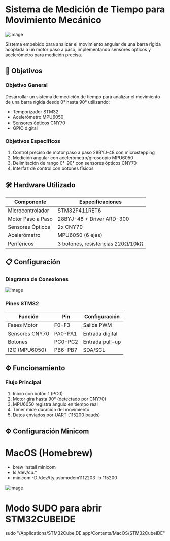 # Sistema de Medición de Tiempo para Movimiento Mecánico

![image](https://github.com/user-attachments/assets/e328f309-7885-4ee9-ad4e-5c24fae3ee16)


Sistema embebido para analizar el movimiento angular de una barra rígida acoplada a un motor paso a paso, implementando sensores ópticos y acelerómetro para medición precisa.

## 📌 Objetivos

### Objetivo General
Desarrollar un sistema de medición de tiempo para analizar el movimiento de una barra rígida desde 0° hasta 90° utilizando:
- Temporizador STM32
- Acelerómetro MPU6050
- Sensores ópticos CNY70
- GPIO digital

### Objetivos Específicos
1. Control preciso de motor paso a paso 28BYJ-48 con microstepping
2. Medición angular con acelerómetro/giroscopio MPU6050
3. Delimitación de rango 0°-90° con sensores ópticos CNY70
4. Interfaz de control con botones físicos

## 🛠 Hardware Utilizado
| Componente | Especificaciones |
|------------|------------------|
| Microcontrolador | STM32F411RET6 |
| Motor Paso a Paso | 28BYJ-48 + Driver ARD-300 |
| Sensores Ópticos | 2x CNY70 |
| Acelerómetro | MPU6050 (6 ejes) |
| Periféricos | 3 botones, resistencias 220Ω/10kΩ |

## 📋 Configuración

### Diagrama de Conexiones
![image](https://github.com/user-attachments/assets/a62b4654-b644-4c03-b716-319b945ed7a6)


### Pines STM32
| Función | Pin | Configuración |
|---------|-----|---------------|
| Fases Motor | F0-F3 | Salida PWM |
| Sensores CNY70 | PA0-PA1 | Entrada digital |
| Botones | PC0-PC2 | Entrada pull-up |
| I2C (MPU6050) | PB6-PB7 | SDA/SCL |

## ⚙️ Funcionamiento

### Flujo Principal
1. Inicio con botón 1 (PC0)
2. Motor gira hasta 90° (detectado por CNY70)
3. MPU6050 registra ángulo en tiempo real
4. Timer mide duración del movimiento
5. Datos enviados por UART (115200 bauds)

## ⚙️ Configuración Minicom

# MacOS (Homebrew)
- brew install minicom
- ls /dev/cu.*
- minicom -D /dev/tty.usbmodem1112203 -b 115200

![image](https://github.com/user-attachments/assets/dac0bf5f-17c0-4c7a-afdd-6fe893394b40)


# Modo SUDO para abrir STM32CUBEIDE
sudo "/Applications/STM32CubeIDE.app/Contents/MacOS/STM32CubeIDE"





